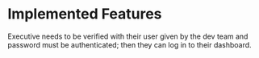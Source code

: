 # Implemented Features

Executive needs to be verified with their user given by the dev team and password must be authenticated; then they can log in to their dashboard.

